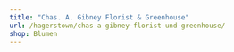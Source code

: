 ```yaml
---
title: "Chas. A. Gibney Florist & Greenhouse"
url: /hagerstown/chas-a-gibney-florist-und-greenhouse/
shop: Blumen
---
```

